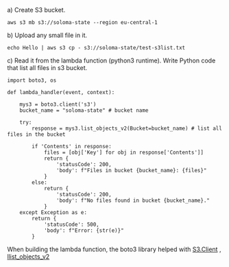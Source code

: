 
a) Create S3 bucket.

```
aws s3 mb s3://soloma-state --region eu-central-1
```

b) Upload any small file in it.

```
echo Hello | aws s3 cp - s3://soloma-state/test-s3list.txt
```

c) Read it from the lambda function (python3 runtime). Write Python code that list all files in s3 bucket.

```
import boto3, os

def lambda_handler(event, context):

    mys3 = boto3.client('s3')
    bucket_name = "soloma-state" # bucket name
    
    try:
        response = mys3.list_objects_v2(Bucket=bucket_name) # list all files in the bucket
        
        if 'Contents' in response:
            files = [obj['Key'] for obj in response['Contents']]
            return {
                'statusCode': 200,
                'body': f"Files in bucket {bucket_name}: {files}"
            }
        else:
            return {
                'statusCode': 200,
                'body': f"No files found in bucket {bucket_name}."
            }
    except Exception as e:
        return {
            'statusCode': 500,
            'body': f"Error: {str(e)}"
        }

```


When building the lambda function, the boto3 library helped with [S3.Client](https://boto3.amazonaws.com/v1/documentation/api/1.35.9/reference/services/s3.html ) , [llist_objects_v2](https://boto3.amazonaws.com/v1/documentation/api/1.35.9/reference/services/s3/client/list_objects_v2.html)
